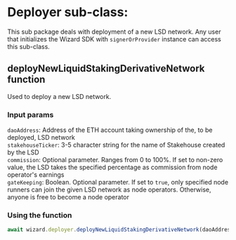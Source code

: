 # Deployer sub-class:  
This sub package deals with deployment of a new LSD network. Any user that initializes the Wizard SDK with `signerOrProvider` instance can access this sub-class.  

## deployNewLiquidStakingDerivativeNetwork function
Used to deploy a new LSD network.  

### Input params  
`daoAddress`: Address of the ETH account taking ownership of the, to be deployed, LSD network  
`stakehouseTicker`: 3-5 character string for the name of Stakehouse created by the LSD  
`commission`: Optional parameter. Ranges from 0 to 100%. If set to non-zero value, the LSD takes the specified percentage as commission from node operator's earnings  
`gateKeeping`: Boolean. Optional parameter. If set to `true`, only specified node runners can join the given LSD network as node operators. Otherwise, anyone is free to become a node operator

### Using the function  
```js
await wizard.deployer.deployNewLiquidStakingDerivativeNetwork(daoAddress, stakehouseTicker, commission=null, gateKeeping=null);
```